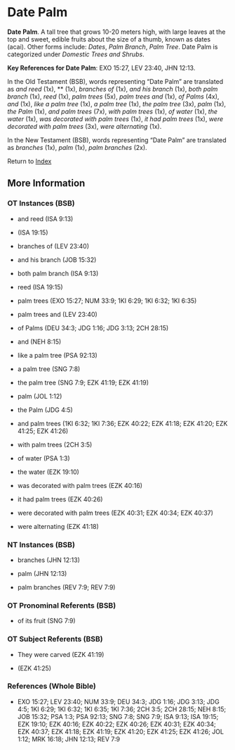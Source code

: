 # Date Palm
**Date Palm**. 
A tall tree that grows 10-20 meters high, with large leaves at the top and sweet, edible fruits about the size of a thumb, known as dates (acai). 
Other forms include: 
*Dates*, *Palm Branch*, *Palm Tree*. 
Date Palm is categorized under _Domestic Trees and Shrubs_. 


**Key References for Date Palm**: 
EXO 15:27, LEV 23:40, JHN 12:13. 


In the Old Testament (BSB), words representing “Date Palm” are translated as 
*and reed* (1x), ** (1x), *branches of* (1x), *and his branch* (1x), *both palm branch* (1x), *reed* (1x), *palm trees* (5x), *palm trees and* (1x), *of Palms* (4x), *and* (1x), *like a palm tree* (1x), *a palm tree* (1x), *the palm tree* (3x), *palm* (1x), *the Palm* (1x), *and palm trees* (7x), *with palm trees* (1x), *of water* (1x), *the water* (1x), *was decorated with palm trees* (1x), *it had palm trees* (1x), *were decorated with palm trees* (3x), *were alternating* (1x). 


In the New Testament (BSB), words representing “Date Palm” are translated as 
*branches* (1x), *palm* (1x), *palm branches* (2x). 


Return to [Index](00-Index.md)

## More Information

### OT Instances (BSB)

* and reed (ISA 9:13)

*  (ISA 19:15)

* branches of (LEV 23:40)

* and his branch (JOB 15:32)

* both palm branch (ISA 9:13)

* reed (ISA 19:15)

* palm trees (EXO 15:27; NUM 33:9; 1KI 6:29; 1KI 6:32; 1KI 6:35)

* palm trees and (LEV 23:40)

* of Palms (DEU 34:3; JDG 1:16; JDG 3:13; 2CH 28:15)

* and (NEH 8:15)

* like a palm tree (PSA 92:13)

* a palm tree (SNG 7:8)

* the palm tree (SNG 7:9; EZK 41:19; EZK 41:19)

* palm (JOL 1:12)

* the Palm (JDG 4:5)

* and palm trees (1KI 6:32; 1KI 7:36; EZK 40:22; EZK 41:18; EZK 41:20; EZK 41:25; EZK 41:26)

* with palm trees (2CH 3:5)

* of water (PSA 1:3)

* the water (EZK 19:10)

* was decorated with palm trees (EZK 40:16)

* it had palm trees (EZK 40:26)

* were decorated with palm trees (EZK 40:31; EZK 40:34; EZK 40:37)

* were alternating (EZK 41:18)



### NT Instances (BSB)

* branches (JHN 12:13)

* palm (JHN 12:13)

* palm branches (REV 7:9; REV 7:9)



### OT Pronominal Referents (BSB)

* of its fruit (SNG 7:9)



### OT Subject Referents (BSB)

* They were carved (EZK 41:19)

*  (EZK 41:25)



### References (Whole Bible)

* EXO 15:27; LEV 23:40; NUM 33:9; DEU 34:3; JDG 1:16; JDG 3:13; JDG 4:5; 1KI 6:29; 1KI 6:32; 1KI 6:35; 1KI 7:36; 2CH 3:5; 2CH 28:15; NEH 8:15; JOB 15:32; PSA 1:3; PSA 92:13; SNG 7:8; SNG 7:9; ISA 9:13; ISA 19:15; EZK 19:10; EZK 40:16; EZK 40:22; EZK 40:26; EZK 40:31; EZK 40:34; EZK 40:37; EZK 41:18; EZK 41:19; EZK 41:20; EZK 41:25; EZK 41:26; JOL 1:12; MRK 16:18; JHN 12:13; REV 7:9



